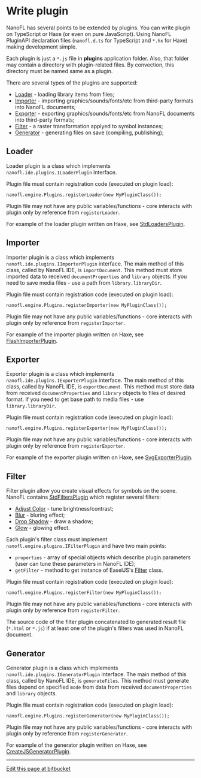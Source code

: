 # Write plugin

NanoFL has several points to be extended by plugins.
You can write plugin on TypeScript or Haxe (or even on pure JavaScript).
Using NanoFL PluginAPI declaration files (`nanofl.d.ts` for TypeScript and `*.hx` for Haxe) making development simple.

Each plugin is just a `*.js` file in **plugins** application folder.
Also, that folder may contain a directory with plugin-related files.
By convection, this directory must be named same as a plugin.

There are several types of the plugins are supported:

* [Loader](#loader) - loading library items from files;
* [Importer](#importer) - importing graphics/sounds/fonts/etc from third-party formats into NanoFL documents;
* [Exporter](#exporter) - exporting graphics/sounds/fonts/etc from NanoFL documents into third-party formats;
* [Filter](#filter) - a raster transformation applyed to symbol instances;
* [Generator](#generator) - generating files on save (compiling, publishing);


<a name="loader"></a>

## Loader
Loader plugin is a class which implements `nanofl.ide.plugins.ILoaderPlugin` interface.

Plugin file must contain registration code (executed on plugin load):
```
nanofl.engine.Plugins.registerLoader(new MyPluginClass());

```
Plugin file may not have any public variables/functions - core interacts with plugin only by reference from `registerLoader`.

For example of the loader plugin written on Haxe, see [StdLoadersPlugin](https://bitbucket.org/nanofl/plugins/src/default/StdLoadersPlugin).

<a name="importer"></a>

## Importer
Importer plugin is a class which implements `nanofl.ide.plugins.IImporterPlugin` interface.
The main method of this class, called by NanoFL IDE, is `importDocument`.
This method must store imported data to received `documentProperties` and `library` objects.
If you need to save media files - use a path from `library.libraryDir`.

Plugin file must contain registration code (executed on plugin load):
```
nanofl.engine.Plugins.registerImporter(new MyPluginClass());

```
Plugin file may not have any public variables/functions - core interacts with plugin only by reference from `registerImporter`.

For example of the importer plugin written on Haxe, see [FlashImporterPlugin](https://bitbucket.org/nanofl/plugins/src/default/FlashImporterPlugin).


<a name="exporter"></a>

## Exporter
Exporter plugin is a class which implements `nanofl.ide.plugins.IExporterPlugin` interface.
The main method of this class, called by NanoFL IDE, is `exportDocument`.
This method must store data from received `documentProperties` and `library` objects to files of desired format.
If you need to get base path to media files - use `library.libraryDir`.

Plugin file must contain registration code (executed on plugin load):
```
nanofl.engine.Plugins.registerExporter(new MyPluginClass());

```
Plugin file may not have any public variables/functions -
core interacts with plugin only by reference from `registerExporter`.

For example of the exporter plugin written on Haxe, see [SvgExporterPlugin](https://bitbucket.org/nanofl/plugins/src/default/SvgExporterPlugin).


<a name="filter"></a>

## Filter
Filter plugin allow you create visual effects for symbols on the scene.
NanoFL contains [StdFiltersPlugin](https://bitbucket.org/nanofl/plugins/src/default/StdFiltersPlugin) which register several filters:

* [Adjust Color](https://bitbucket.org/nanofl/plugins/src/default/StdFiltersPlugin/src/AdjustColorFilterPlugin.hx) - tune brightness/contrast;
* [Blur](https://bitbucket.org/nanofl/plugins/src/default/StdFiltersPlugin/src/BlurFilterPlugin.hx) - bluring effect;
* [Drop Shadow](https://bitbucket.org/nanofl/plugins/src/default/StdFiltersPlugin/src/DropShadowFilterPlugin.hx) - draw a shadow;
* [Glow](https://bitbucket.org/nanofl/plugins/src/default/StdFiltersPlugin/src/GlowFilterPlugin.hx) - glowing effect.

Each plugin's filter class must implement `nanofl.engine.plugins.IFilterPlugin` and have two main points:

* `properties` - array of special objects which describe plugin parameters (user can tune these parameters in NanoFL IDE);
* `getFilter` - method to get instance of EaselJS's [Filter](http://createjs.com/Docs/EaselJS/classes/Filter.html) class.

Plugin file must contain registration code (executed on plugin load):
```
nanofl.engine.Plugins.registerFilter(new MyPluginClass());

```
Plugin file may not have any public variables/functions -
core interacts with plugin only by reference from `registerFilter`.

The source code of the filter plugin concatenated to generated result file (`*.html` or `*.js`)
if at least one of the plugin's filters was used in NanoFL document.

<a name="generator"></a>

## Generator
Generator plugin is a class which implements `nanofl.ide.plugins.IGeneratorPlugin` interface.
The main method of this class, called by NanoFL IDE, is `generateFiles`.
This method must generate files depend on specified `mode` from data from received `documentProperties` and `library` objects.

Plugin file must contain registration code (executed on plugin load):
```
nanofl.engine.Plugins.registerGenerator(new MyPluginClass());

```
Plugin file may not have any public variables/functions -
core interacts with plugin only by reference from `registerGenerator`.

For example of the generator plugin written on Haxe, see [CreateJSGeneratorPlugin](https://bitbucket.org/nanofl/plugins/src/default/CreateJSGeneratorPlugin).


----------------------------------------------------------------------------------------------------
<a href="https://bitbucket.org/nanofl/site/src/default/docs/write_plugin/index.md" target="_blank">Edit this page at bitbucket</a>